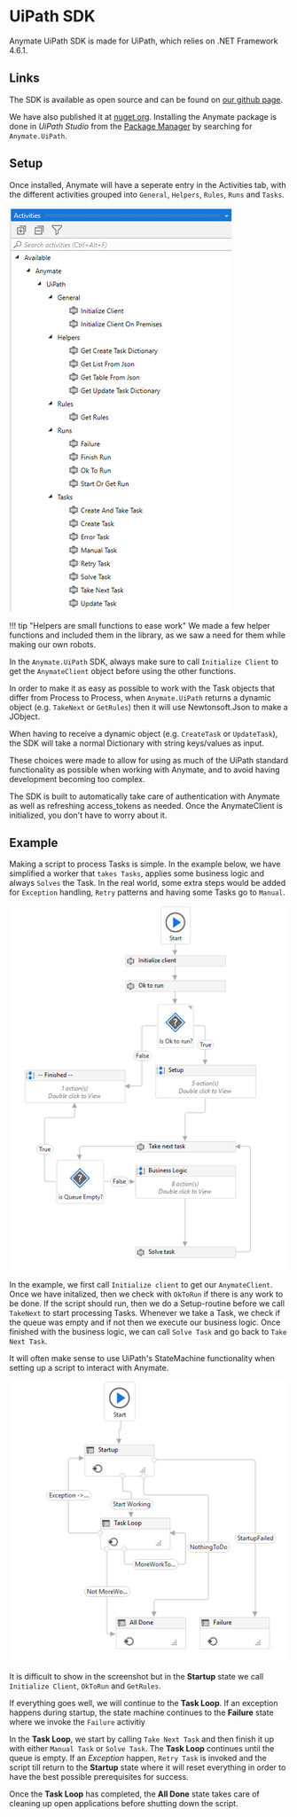 # UiPath SDK

Anymate UiPath SDK is made for UiPath, which relies on .NET Framework 4.6.1. 

## Links
The SDK is available as open source and can be found on [our github page][githublink]. 

We have also published it at [nuget.org][nugetlink]. Installing the Anymate package is done in *UiPath Studio* from the [Package Manager][uipath_managingpackages] by searching for 
`Anymate.UiPath`.


## Setup
Once installed, Anymate will have a seperate entry in the Activities tab, with the different activities grouped into `General`, `Helpers`, `Rules`, `Runs` and `Tasks`.

![Activities tab][activitiestab]

!!! tip "Helpers are small functions to ease work"
    We made a few helper functions and included them in the library, as we saw a need for them while making our own robots.

In the `Anymate.UiPath` SDK, always make sure to call `Initialize Client` to get the `AnymateClient` object before using the other functions. 

In order to make it as easy as possible to work with the Task objects that differ from Process to Process, when `Anymate.UiPath` returns a dynamic object (e.g. `TakeNext` or `GetRules`) then it will use Newtonsoft.Json to make a JObject.

When having to receive a dynamic object (e.g. `CreateTask` or `UpdateTask`), the SDK will take a normal Dictionary with string keys/values as input. 

These choices were made to allow for using as much of the UiPath standard functionality as possible when working with Anymate, and to avoid having development becoming too complex.

The SDK is built to automatically take care of authentication with Anymate as well as refreshing access_tokens as needed. Once the AnymateClient is initialized, you don't have to worry about it.

## Example 
Making a script to process Tasks is simple. In the example below, we have simplified a worker that `takes Tasks`, applies some business logic and always `Solves` the Task. In the real world, some extra steps would be added for `Exception` handling, `Retry` patterns and having some Tasks go to `Manual`.

![Example][example]

In the example, we first call `Initialize client` to get our `AnymateClient`. Once we have initalized, then we check with `OkToRun` if there is any work to be done. If the script should run, then we do a Setup-routine before we call `TakeNext` to start processing Tasks. Whenever we take a Task, we check if the queue was empty and if not then we execute our business logic. Once finished with the business logic, we can call `Solve Task` and go back to `Take Next Task`.

It will often make sense to use UiPath's StateMachine functionality when setting up a script to interact with Anymate.

![example2][statemachine_example]

It is difficult to show in the screenshot but in the **Startup** state we call `Initialize Client`, `OkToRun` and `GetRules`. 

If everything goes well, we will continue to the **Task Loop**. If an exception happens during startup, the state machine continues to the **Failure** state where we invoke the `Failure` activitiy

In the **Task Loop**, we start by calling `Take Next Task` and then finish it up with either `Manual Task` or `Solve Task`. The **Task Loop** continues until the queue is empty. If an *Exception* happen, `Retry Task` is invoked and the script till return to the **Startup** state where it will reset everything in order to have the best possible prerequisites for success.

Once the **Task Loop** has completed, the **All Done** state takes care of cleaning up open applications before shutting down the script.


[githublink]: https://github.com/anymate/AnymateUiPathSDK/
[nugetlink]: https://www.nuget.org/packages/Anymate.UiPath/
[c#generics]: https://docs.microsoft.com/en-us/dotnet/csharp/programming-guide/generics/generic-type-parameters
[uipath_managingpackages]: https://docs.uipath.com/studio/docs/managing-activities-packages#managing-packages
[activitiestab]: /readme_assets/img/activities_anymate.png
[example]: /readme_assets/img/example3.png
[statemachine_example]: /readme_assets/img/example_statemachine.png
